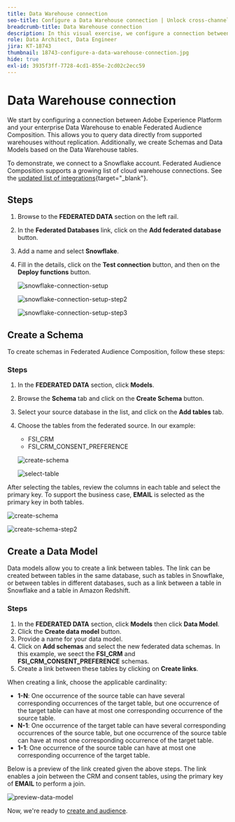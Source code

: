 ```yaml
---
title: Data Warehouse connection
seo-title: Configure a Data Warehouse connection | Unlock cross-channel insights with Federated Audience Composition
breadcrumb-title: Data Warehouse connection
description: In this visual exercise, we configure a connection between Adobe Experience Platform and your enterprise Data Warehouse to enable Federated Audience Composition.
role: Data Architect, Data Engineer
jira: KT-18743
thumbnail: 18743-configure-a-data-warehouse-connection.jpg
hide: true
exl-id: 3935f3ff-7728-4cd1-855e-2cd02c2ecc59
---
```

# Data Warehouse connection

We start by configuring a connection between Adobe Experience Platform and your enterprise Data Warehouse to enable Federated Audience Composition. This allows you to query data directly from supported warehouses without replication. Additionally, we create Schemas and Data Models based on the Data Warehouse tables. 

To demonstrate, we connect to a Snowflake account. Federated Audience Composition supports a growing list of cloud warehouse connections. See the [updated list of integrations](https://experienceleague.adobe.com/en/docs/federated-audience-composition/using/start/access-prerequisites){target="_blank"}.

## Steps

1. Browse to the **FEDERATED DATA** section on the left rail.
2. In the **Federated Databases** link, click on the **Add federated database** button.
3. Add a name and select **Snowflake**.
4. Fill in the details, click on the **Test connection** button, and then on the **Deploy functions** button.

   ![snowflake-connection-setup](assets/snowflake-connection-setup.png)

   ![snowflake-connection-setup-step2](assets/snowflake-connection-setup-step2.png)

   ![snowflake-connection-setup-step3](assets/snowflake-connection-setup-step3.png)

## Create a Schema

To create schemas in Federated Audience Composition, follow these steps:

### Steps

1. In the **FEDERATED DATA** section, click **Models**.
2. Browse the **Schema** tab and click on the **Create Schema** button.
3. Select your source database in the list, and click on the **Add tables** tab.
4. Choose the tables from the federated source. In our example:
   - FSI_CRM
   - FSI_CRM_CONSENT_PREFERENCE

   ![create-schema](assets/create-schema.png)

   ![select-table](assets/select-table.png)

After selecting the tables, review the columns in each table and select the primary key. To support the business case, **EMAIL** is selected as the primary key in both tables.

   ![create-schema](assets/create-schema.png)

   ![create-schema-step2](assets/create-schema-step2.png)

## Create a Data Model

Data models allow you to create a link between tables. The link can be created between tables in the same database, such as tables in Snowflake, or between tables in different databases, such as a link between a table in Snowflake and a table in Amazon Redshift.

### Steps

1. In the **FEDERATED DATA** section, click **Models** then click **Data Model**.
2. Click the **Create data model** button.
3. Provide a name for your data model.
4. Click on **Add schemas** and select the new federated data schemas. In this example, we seect the **FSI_CRM** and **FSI_CRM_CONSENT_PREFERENCE** schemas.
5. Create a link between these tables by clicking on **Create links**.

When creating a link, choose the applicable cardinality:

- **1-N**: One occurrence of the source table can have several corresponding occurrences of the target table, but one occurrence of the target table can have at most one corresponding occurrence of the source table.
- **N-1**: One occurrence of the target table can have several corresponding occurrences of the source table, but one occurrence of the source table can have at most one corresponding occurrence of the target table.
- **1-1**: One occurrence of the source table can have at most one corresponding occurrence of the target table.

Below is a preview of the link created given the above steps. The link enables a join between the CRM and consent tables, using the primary key of **EMAIL** to perform a join.

   ![preview-data-model](assets/preview-data-model.png)

Now, we're ready to [create and audience](audience-creation-exercise.md).
